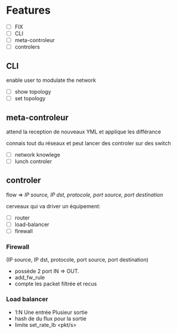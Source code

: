 # Features
- [ ] FIX
- [ ] CLI
- [ ] meta-controleur
- [ ] controlers

## CLI
enable user to modulate the network
- [ ] show topology
- [ ] set topology

## meta-controleur
attend la reception de nouveaux YML et applique les différance

connais tout du réseaux et peut lancer des controler sur des switch

- [ ] network knowlege
- [ ] lunch controler

## controler
flow => *IP source, IP dst, protocole, port source, port destination*

cerveaux qui va driver un équipement:
- [ ] router
- [ ] load-balancer
- [ ] firewall

### Firewall
(IP source, IP dst, protocole, port source, port destination)

- possède 2 port IN => OUT.
- add_fw_rule <flow>
- compte les packet filtrée et recus

### Load balancer
- 1:N Une entrée Plusieur sortie
- hash de du flux pour la sortie
- limite set_rate_lb <pkt/s>